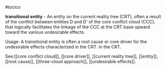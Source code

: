 #tocico

<b>transitional entity</b> - An entity on the current reality tree (CRT), often a result of the conflict between entities D and D' of the core conflict cloud (CCC), that logically facilitates the linkage of the CCC at the CRT base upward toward the various undesirable effects.

Usage: A transitional entity is often a root cause or core driver for the undesirable effects characterized in the CRT. in the CRT. 



See:[[core conflict cloud]], [[core driver]], [[current reality tree]], [[entity]], [[root cause]], [[three-cloud approach]], [[undesirable effects]].
